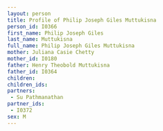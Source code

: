 ```yaml
---
layout: person
title: Profile of Philip Joseph Giles Muttukisna
person_id: I0366
first_name: Philip Joseph Giles
last_name: Muttukisna
full_name: Philip Joseph Giles Muttukisna
mother: Juliana Casie Chetty
mother_id: I0180
father: Henry Theobold Muttukisna
father_id: I0364
children:
children_ids:
partners:
 - Su Pathmanathan
partner_ids:
 - I0372
sex: M
---
```


